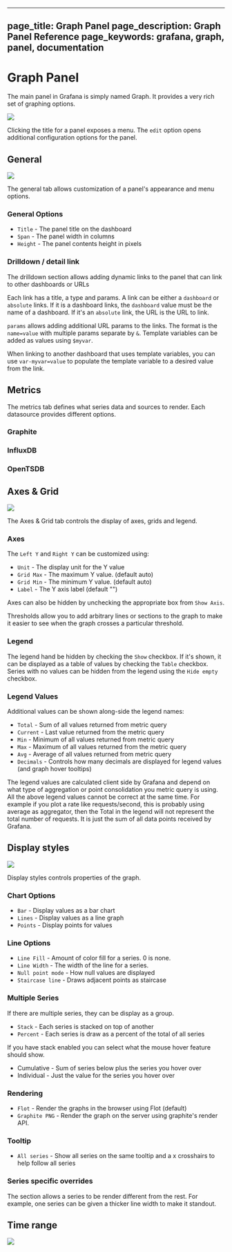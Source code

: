 ----
page_title: Graph Panel
page_description: Graph Panel Reference
page_keywords: grafana, graph, panel, documentation
---

# Graph Panel

The main panel in Grafana is simply named Graph. It provides a very rich set of graphing options.

<img src="/img/v1/graph_overview.png" class="no-shadow">

Clicking the title for a panel exposes a menu.  The `edit` option opens additional configuration
options for the panel.

## General
![](/img/v2/graph_general.png)

The general tab allows customization of a panel's appearance and menu options.

### General Options

- ``Title`` - The panel title on the dashboard
- ``Span`` - The panel width in columns
- ``Height`` - The panel contents height in pixels

### Drilldown / detail link

The drilldown section allows adding dynamic links to the panel that can link to other dashboards
or URLs

Each link has a title, a type and params.  A link can be either a ``dashboard`` or ``absolute`` links.
If it is a dashboard links, the `dashboard` value must be the name of a dashboard.  If it's an
`absolute` link, the URL is the URL to link.

``params`` allows adding additional URL params to the links.  The format is the ``name=value`` with
multiple params separate by ``&``.  Template variables can be added as values using ``$myvar``.

When linking to another dashboard that uses template variables, you can use ``var-myvar=value`` to
populate the template variable to a desired value from the link.

## Metrics

The metrics tab defines what series data and sources to render.  Each datasource provides different
options.

### Graphite

### InfluxDB

### OpenTSDB

## Axes & Grid

![](/img/v2/graph_axes_grid_options.png)

The Axes & Grid tab controls the display of axes, grids and legend.

### Axes

The ``Left Y`` and ``Right Y`` can be customized using:

- ``Unit`` - The display unit for the Y value
- ``Grid Max`` - The maximum Y value. (default auto)
- ``Grid Min`` - The minimum Y value. (default auto)
- ``Label`` - The Y axis label (default "")

Axes can also be hidden by unchecking the appropriate box from `Show Axis`.

Thresholds allow you to add arbitrary lines or sections to the graph to make it easier to see when
the graph crosses a particular threshold.

### Legend

The legend hand be hidden by checking the ``Show`` checkbox.  If it's shown, it can be
displayed as a table of values by checking the ``Table`` checkbox.  Series with no
values can be hidden from the legend using the ``Hide empty`` checkbox.

### Legend Values

Additional values can be shown along-side the legend names:

- ``Total`` - Sum of all values returned from metric query
- ``Current`` - Last value returned from the metric query
- ``Min`` - Minimum of all values returned from metric query
- ``Max`` - Maximum of all values returned from the metric query
- ``Avg`` - Average of all values returned from metric query
- ``Decimals`` - Controls how many decimals are displayed for legend values (and graph hover tooltips)

The legend values are calculated client side by Grafana and depend on what type of
aggregation or point consolidation you metric query is using. All the above legend values cannot
be correct at the same time. For example if you plot a rate like requests/second, this is probably
using average as aggregator, then the Total in the legend will not represent the total number of requests.
It is just the sum of all data points received by Grafana.

## Display styles

![](/img/v2/graph_display_styles.png)

Display styles controls properties of the graph.

### Chart Options

- ``Bar`` - Display values as a bar chart
- ``Lines`` - Display values as a line graph
- ``Points`` - Display points for values

### Line Options

- ``Line Fill`` - Amount of color fill for a series.  0 is none.
- ``Line Width`` - The width of the line for a series.
- ``Null point mode`` - How null values are displayed
- ``Staircase line`` - Draws adjacent points as staircase

### Multiple Series

If there are multiple series, they can be display as a group.

- ``Stack`` - Each series is stacked on top of another
- ``Percent`` - Each series is draw as a percent of the total of all series

If you have stack enabled you can select what the mouse hover feature should show.

- Cumulative - Sum of series below plus the series you hover over
- Individual - Just the value for the series you hover over

### Rendering

- ``Flot`` - Render the graphs in the browser using Flot (default)
- ``Graphite PNG`` - Render the graph on the server using graphite's render API.

### Tooltip

- ``All series`` - Show all series on the same tooltip and a x crosshairs to help follow all series

### Series specific overrides

The section allows a series to be render different from the rest.  For example, one series can be given
a thicker line width to make it standout.

## Time range

![](/img/v2/graph_time_range.png)
